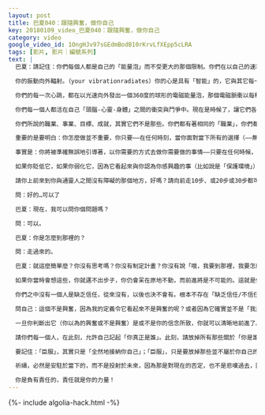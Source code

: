 ```yaml
---
layout: post
title: 巴夏040：跟隨興奮，做你自己
key: 20180109_video_巴夏040：跟隨興奮，做你自己
category: video
google_video_id: 1OngHJv97sGEdmBodB10rKrvLfXEpp5cLRA
tags: [影片, 影片｜編號系列]
text: |
  巴夏：請記住：你們每個人都是自己的「能量泡」而不受更大的那個限制。你們在以自己的速率、自己的步調前進。你們應該聚焦注意力於通過自己的選擇，來決定自己的前進步調。請記住：僅僅通過在生活中做真實的自己，你就成為一個活生生的範例。這樣，別人就會看到並考慮是否願意改變自己來適應你的頻率。從這個意義上，僅僅通過「做你自己」，你就在與別人分享你的頻率，因為你變得有「感染力」。

  你的振動向外輻射。（your vibrationradiates）你的心是具有「智能」的，它與其它每一個心在進行著「交流」。這種交流真真切切地以電磁波的方式進行著。你們所有人的心，此時此刻都正在互相交談著。這是確切的事實，並不是我編造出這種說法，這並不只是一個哲學觀點、委婉的說法或比喻，而是事實。你們的心臟此刻正在以電磁脈衝的方式相互交談著。你們此刻就正坐在彼此的「心能量泡」（能量場）中、相互交疊與融合著。請傾聽它，思考它，想像它，投注能量於它，你將會明白你無時不刻在影響著周圍的一切！

  你們的每一次心跳，都在以光速向外發出一個360度的球形的電磁能量泡，那個電磁脈衝以每秒鐘186,300米的速度向外輻射。這意味著，每一個人的每一次心跳，瞬間產生一個能量脈衝包圍並穿透整個星球。你們在彼此的心跳發出的能量場之中。當你們開始與自己的心交談，你們將會知道如何與他人的心交談，有時候不需用嘴巴或大腦交流，有時，這種心與心的交流會更好。

  你們每一個人都活在自己「頭腦-心靈-身體」之間的衝突與鬥爭中。現在是時候了，讓它們各司其職，以其獨特的方式交流，三位一體地和諧運作了。請一定記住這一點——在任何一個時刻，你都極盡所能的投入到那些能帶給你最大興奮的事務中，以極大的熱忱投入其中——無論那是什麼。

  你們所說的職業、事業、目標、成就，其實它們不是那些。你們都有著相同的「職業」，你們都有著相同的「目標」，你們都在追求相同的東西，它就是——你們必須要做的、你們終生的唯一目標、你們終生唯一的職業——就是「做你自己」，儘可能的做你自己。在任何時候，你選擇怎樣去實現它，你選擇怎麼去表達它，你選擇怎麼去表達「做你自己」這個終生職業，這些都取決於你自己。這才是你們所說的你們的「職業」、你們的「項目」、你們的「工作」，你們所說的那些（職業、事業、成就等）只是「做你自己」的表達方式而已！他們並不是你們的目標，做你自己才是目標。你要決定並做的就是如何去「做你自己」。

  重要的是要明白：你怎麼做並不重要，你只要——在任何時刻，當你面對當下所有的選擇（——無論它們是什麼、無論它們是什麼）僅僅是活在當下、一步一步向前進。這並不是說，不存在你們所說的「終生的職業或事業」，也許會是，也許不是，但你不必知道它。

  事實是：你將被準確無誤地引導著，以你需要的方式去做你需要做的事情——只要在任何時候，你都選擇跟隨你的最高興奮、極儘可能的投入其中，直到下一個興奮點出現在你面前、或是直到在那件事上已沒有興奮，你再開始尋找另一個興奮。但它（興奮點）可能會是任何事情。你有可能在當前的所有可選擇的事情當中，只是決定去公園散散步——因為那是當時能想到的最令你興奮的事。

  如果你貶低它，如果你弱化它，因為它看起來與你認為你感興趣的事（比如說是「保護環境」）毫無關係，那麼，你將錯過了重點。如果當時出現在你腦海中的最令你興奮的事是「散步」，那麼說明它與你所關注的事是有聯繫的，這是「興奮」帶給你的答案。因為它知道你會想到什麼、它知道你會遇到什麼人、它知道你會看到什麼，那會以巧妙的方式將你帶入另一件事——你之前還無法做到、也還不能為你帶來最大興奮的事。

  請你上前來到你與通靈人之間沒有障礙的那個地方，好嗎？請向前走10步、或20步或30步都可以，只是不要站在現在那個地方就可以，走到那條線那裡。

  問：好的…可以了

  巴夏：現在，我可以問你個問題嗎？

  問：可以。

  巴夏：你是怎麼到那裡的？

  問：走過來的。

  巴夏：就這麼簡單麼？你沒有思考嗎？你沒有制定計畫？你沒有說「哦，我要到那裡，我要怎麼做呢」？你有沒有思考一下：我邁出第四步後，這第五步該在哪裡落腳呢？這裡還是那裡？這第五步會影響到第六步，還影響到第七步，所以它很重要啊。如果第七步應該在那裡，而不在這邊，這第五步該放在哪裡呢？

  如果你當時會想這些，你就邁不出步子，你仍會呆在原地不動，而前進將是不可能的。這就是你終生都面對的情況。你們試圖猜測自己的下一步、再下一步、再下下步會發生什麼，你們認為你們需要確切的知道今後你們要邁出的每一步。如果這樣，你會裹足不前，只會呆在原地不動了。

  你們之中沒有一個人是缺乏信任，從來沒有，以後也決不會有。根本不存在「缺乏信任/不信任」——它根本不存在，一秒鐘都沒有存在過。「不信任」——根本不存在這個東西，之前沒有過，以後也從來不會有。問題在於：你令自己相信了哪種定義？

  問自己：這個不是興奮，因為我的定義令它看起來不是興奮的呢？或者因為它確實並不是「我是誰」？ 再反過來問另一個問題：這一個真的是令我最興奮的嗎？還是因為它看起來似乎是的，因為我害怕朝向那個真正帶我到我的興奮之地的方向前進？所以，我令它看起來是我的「興奮」，這樣，我就能讓自己專注於此了？ 請持續做這兩方面的自我檢視，請持續以誠實面對這種自我檢視。

  一旦你判斷出它（你以為的興奮或不是興奮）是或不是你的信念所致，你就可以清晰地前進了。如果你們持續練習檢視自己的「興奮」，並對自己誠實，你們就會獲得區分兩者（真假「興奮」）的方法指南。

  請你們每一個人，在此刻，允許自己記起「你真正是誰」。此刻，請放掉所有那些關於「你是誰」的所有的假設：——你之前受到的教育和教導令你相信你是誰，你相信你需要成為誰、你認為你應該成為怎樣、你認為你該去到哪裡……放掉它們！

  要記住：「臣服」，其實只是「全然地接納你自己」；「臣服」，只是要放掉那些並不屬於你自己的一切，並允許宇宙向你展示：你被創造為誰、你現在又是誰；並知曉：你已擁有一切你想得到的。在謙卑中感激，感恩「無限」賦予你已擁有的一切，並令它展示給你你所擁有的。那就是祈禱。

  祈禱，必然是安駐於當下的，而不是投射於未來，因為那是對現在的否定，也不是悲嘆過去，因為那是對現在的否定。否定，會導致分裂、導致投射，導致指責。

  你是負有責任的，責任就是你的力量！
---
```


{%- include algolia-hack.html -%}
